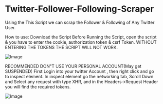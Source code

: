 # Twitter-Follower-Following-Scraper
Using the This Script we can scrap the Follower &amp; Following of Any Twitter User.

How to use:
Download the Script Before Running the Script, open the script & you have to enter the cookie, authorization token & csrf Token.
WITHOUT ENTERING THE TOKENS THE SCRIPT WILL NOT WORK.

![Image](https://drive.google.com/uc?export=view&id=12YbUYz2WfwNoouH9pO4izYTAj_ROGwu7)

RECOMMENDED DON"T USE YOUR PERSONAL ACCOUNT(May get SUSPENDED)
First Login into your twitter Account , then right click and go to inspect element.
In inspect element go the networking tab, Scroll Down and Select any request with type XHR, and in the Headers->Request Header you will find the required tokens.

![Image](https://drive.google.com/uc?export=view&id=1CcaurRt9OOlz7tNxjFLHbwVc0JBfqN17)
